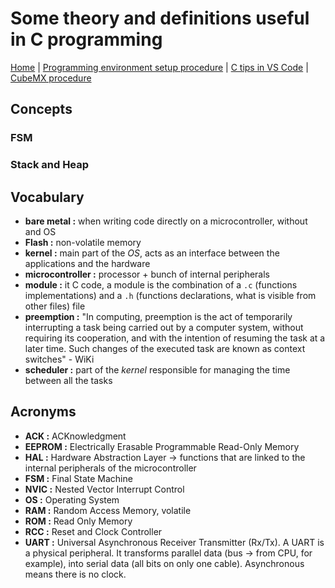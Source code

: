 # Some theory and definitions useful in C programming

[Home](../../../README.md) | [Programming environment setup procedure](../stm32Programming/environmentSetup.md) | [C tips in VS Code](../stm32Programming/c.md) | [CubeMX procedure](../stm32Programming/cubeMX.md)

## Concepts



### FSM

### Stack and Heap


## Vocabulary

- **bare metal :** when writing code directly on a microcontroller, without and OS
- **Flash :** non-volatile memory
- **kernel :** main part of the *OS*, acts as an interface between the applications and the hardware
- **microcontroller :** processor + bunch of internal peripherals
- **module :** it C code, a module is the combination of a `.c` (functions implementations) and a `.h` (functions declarations, what is visible from other files) file
- **preemption :** "In computing, preemption is the act of temporarily interrupting a task being carried out by a computer system, without requiring its cooperation, and with the intention of resuming the task at a later time. Such changes of the executed task are known as context switches" - WiKi
- **scheduler :** part of the *kernel* responsible for managing the time between all the tasks


## Acronyms

- **ACK :** ACKnowledgment
- **EEPROM :** Electrically Erasable Programmable Read-Only Memory
- **HAL :** Hardware Abstraction Layer -> functions that are linked to the internal peripherals of the microcontroller
- **FSM :** Final State Machine
- **NVIC :** Nested Vector Interrupt Control
- **OS :** Operating System
- **RAM :** Random Access Memory, volatile
- **ROM :** Read Only Memory
- **RCC :** Reset and Clock Controller
- **UART :** Universal Asynchronous Receiver Transmitter (Rx/Tx). A UART is a physical peripheral. It transforms parallel data (bus -> from CPU, for example), into serial data (all bits on only one cable). Asynchronous means there is no clock.
